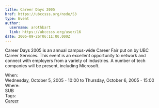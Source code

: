 ```yaml
---
title: Career Days 2005 
href: https://ubccsss.org/node/53
type: Event
author:
  username: arothbart
  link: https://ubccsss.org/user/16
date: 2005-09-26T06:11:00.000Z
---
```


<div class="field field-name-body field-type-text-with-summary field-label-hidden"><div class="field-items"><div class="field-item even"><p>Career Days 2005 is an annual campus-wide Career Fair put on by UBC Career Services. This event is an excellent opportunity to network and connect with employers from a variety of industries.  A number of tech companies will be present, including Microsoft.</p>
</div></div></div><div class="field field-name-field-dates field-type-datetime field-label-above"><div class="field-label">When:&#xA0;</div><div class="field-items"><div class="field-item even"><span class="date-display-range"><span class="date-display-start">Wednesday, October 5, 2005 - 10:00</span> to <span class="date-display-end">Thursday, October 6, 2005 - 15:00</span></span></div></div></div><div class="field field-name-field-location field-type-text field-label-above"><div class="field-label">Where:&#xA0;</div><div class="field-items"><div class="field-item even">SUB</div></div></div>    <footer>
    <div class="field field-name-field-tags field-type-taxonomy-term-reference field-label-above"><div class="field-label">Tags:&#xA0;</div><div class="field-items"><div class="field-item even"><a href="/career">Career</a></div></div></div>      </footer>